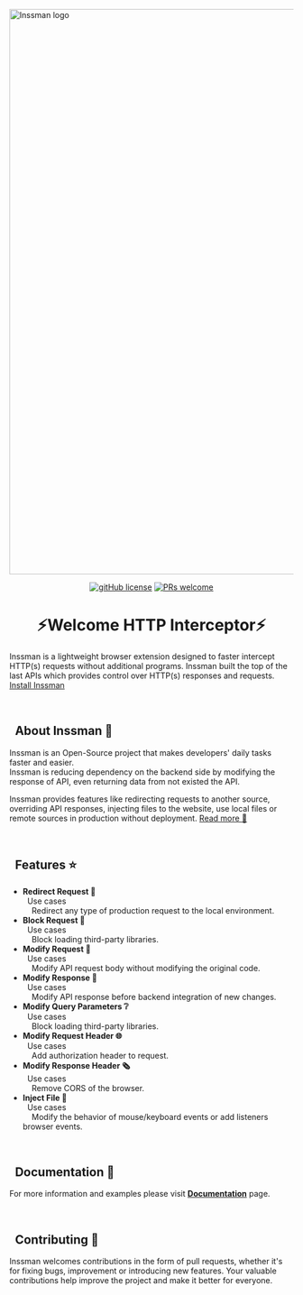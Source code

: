 [<img width="1003" alt="Inssman logo" src="https://github.com/vvmgev/Inssman/assets/11613729/adfe9084-5c0c-4a81-afbb-2d41f02af315">](https://chromewebstore.google.com/detail/inssman-modify-http-heade/ghlpdbkhlenlfiglgphledhfhchjfjfk)

<div align="center">

[![gitHub license](https://img.shields.io/badge/license-MIT-blue.svg)](https://github.com/vvmgev/inssman/blob/master/LICENSE.md)
[![PRs welcome](https://img.shields.io/badge/PRs-welcome-brightgreen.svg)](https://github.com/vvmgev/inssman/pulls)</div>

<h1 align="center">⚡Welcome HTTP Interceptor⚡</h1>

Inssman is a lightweight browser extension designed to faster intercept HTTP(s) requests without additional programs. Inssman built the top of the last APIs which provides control over HTTP(s) responses and requests.
<a href="https://inssman.com/docs/install">Install Inssman</a>

<br />


## &nbsp; About Inssman 🚀

Inssman is an Open-Source project that makes developers' daily tasks faster and easier.
<br />
Inssman is reducing dependency on the backend side by modifying the response of API, even returning data from not existed the API.

Inssman provides features like redirecting requests to another source, overriding API responses, injecting files to the website, use local files or remote sources in production without deployment. <a href="https://inssman.com/docs/introduction">Read more 🔗 </a>


<br />

## &nbsp; Features ⭐


- **Redirect Request 🔀** \
&nbsp; Use cases \
&nbsp; &nbsp; Redirect any type of production request to the local environment.
- **Block Request 🚫** \
&nbsp; Use cases \
&nbsp; &nbsp; Block loading third-party libraries.
- **Modify Request 📎** \
&nbsp; Use cases \
&nbsp; &nbsp; Modify API request body without modifying the original code.
- **Modify Response 📝** \
&nbsp; Use cases\
&nbsp; &nbsp; Modify API response before backend integration of new changes.
- **Modify Query Parameters ❔** \
&nbsp; Use cases \
&nbsp; &nbsp; Block loading third-party libraries.
- **Modify Request Header 🌐** \
&nbsp; Use cases \
&nbsp; &nbsp; Add authorization header to request.
- **Modify Response Header 🗞️** \
&nbsp; Use cases \
&nbsp; &nbsp; Remove CORS of the browser.
- **Inject File 🔧** \
&nbsp; Use cases \
&nbsp; &nbsp; Modify the behavior of mouse/keyboard events or add listeners browser events.


<br />

## &nbsp;  Documentation 📕

For more information and examples please visit <a href="https://inssman.com/docs/introduction">**Documentation**</a> page.

<br />


## &nbsp; Contributing 🙏

Inssman welcomes contributions in the form of pull requests, whether it's for fixing bugs, improvement or introducing new features. Your valuable contributions help improve the project and make it better for everyone.

<br />
<br />
<br />

